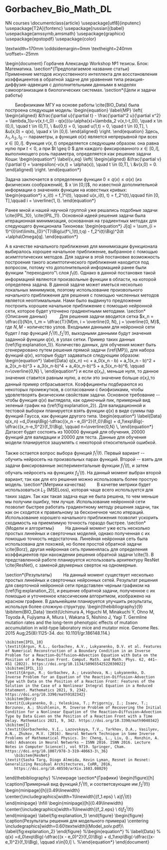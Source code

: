 # Gorbachev_Bio_Math_DL
NN courses
\documentclass{article}
\usepackage[utf8]{inputenc}
\usepackage[T2A]{fontenc}
\usepackage[russian]{babel}
\usepackage{amssymb,amsmath}
\usepackage{graphicx}
\usepackage{epstopdf}
\usepackage{color}

\textwidth=170mm
\oddsidemargin=0mm
\textheight=240mm
\voffset=-25mm


\begin{document}
Горбачев Александр Workshop №1 тезисы.
Блок: Математика.
\section*{Предполагаемое название статьи}
$\qquad$Применение методов искусственного интеллекта для восстановления коэффициентов в обратной задаче для уравнения типа реакция-диффузия-адвекция с дополнительными данными в моделях самоорганизации в биологических системах.
\section*{Цели и задачи работы}

$\qquad$Биофизиками МГУ на основе работы \cite{BIO_Data} была построена следующая модель: 
\begin{equation}
	\label{MP}
	\left\{
	\begin{aligned}
		&\frac{\partial u}{\partial t} - \frac{\partial^2 u}{\partial x^2} = \lambda_1(u-v(x,t-t_0) - q(x))(u-\alpha(x)+\lambda_2 v(x,t-t_0)), \quad x \in (0,l), \quad t \in (0,T], \\
		&u(0,t) = 0, \quad u(1,t) = 0, \quad t \in (0,T], \\
		&u(x,0) = q(x), \quad x \in [0,l].
	\end{aligned}
	\right.
\end{equation}
Здесь, $\lambda_1, \lambda_2, t_0$ -- параметры, а функция $\alpha(x)$ является непрерывной при всех $x \in [0,l]$.
Функция $v(x,t)$ определяется следующим образом: она равна нулю при $t<0$, а при $t \geq 0 $ для каждого фиксированного $x \in [0,l]$, выполняющего роль параметра, определяется как решение задачи Коши:
\begin{equation*}
	\label{v_eq}
	\left\{
	\begin{aligned}
		&\frac{\partial v}{\partial t} = \varepsilon(-v(x,t) + \alpha(x)),  \quad t \in (0,T], \\
		&v(x,0) = 0.
	\end{aligned}
	\right.
\end{equation*}

Задача заключается в определении функции $0 \leq q(x) \leq \alpha(x)$ (из физических соображений), $ x \in [0,l]$, по известной дополнительной информации о значениях функции на известных кривых:
\begin{equation*}
	x_i(t) = f_1^i(t), \qquad u(x_i(t), t) = f_2^i(t),\qquad t\in [0, T],\qquad i = \overline{1, I}.
\end{equation*}

Ранее мной и нашей научной группой уже решались подобные задачи \cite{IPIL_10}, \cite{IPIL_11}. Основной идеей решения задачи была итерационная минимизация, основанная на градиентных методах для следующего функционала Тихонова:
\begin{equation*}
	J[q] = \sum_{i = 1}^{I}\int\limits_{0}^{T}\Big(u(f^i_1(t),t;q) - f_2^i(t)\Big)^2dt +\alpha\Omega[q].
\end{equation*}
 
А в качестве начального приближения для минимизации функционала выбиралось хорошее начальное приближение, выбранное с помощью асимптотических методов.
Для задачи в этой постановке возможность построения такого асимптотического приближения находится под вопросом, потому что дополнительной информацией ранее были функции "переходного"\  слоя $f_1(t)$. Однако в данной постановке такой информацией являются произвольные функции в области, на которой определена задача. В данной задаче может иметься несколько локальных минимумов, поэтому использование произвольного начального приближения для решения с помощью численных методов является неоптимальным.
Нами было выдвинуто предложение построить хорошее начальное приближение с помощью нейронной сети, которое будет уточнено градиентными методами. 
\section*{Описание данных}
$\qquad$ Для решения задачи вводится сетка $x_n = \dfrac{l}{N}n, t_m = \dfrac{T}{M}m, i = \overline{0, N}, j = \overline{0, M}$, где $N, M$ - количество узлов. Входными данными для нейронной сети будет $I$ пар функций ${f_1^i(t), f_2^i(t)}$, выходными данными будут значения заданной функции $q(x)$, в узлах сетки. Пример таких данных (\ref{fig:explanation_1}). Количество данных, для обучения может быть сгенерировано путем решения прямой задачи (\ref{MP}), для набора функций $q(x)$, которые будут задаваться следующим образом: 
\begin{equation*}
	\label{Data}
		q(x_n) =c + a_0(x_n - b) + a_1(x_n - b)^2 + a_2(x_n-b)^3 + a_3(x_n-b)^4 + a_4(x_n-b)^5 + a_5(x_n-b)^6, \qquad n=\overline{0,N} \\,
\end{equation*}
и если $q(x_n)$, меньше нуля, то данное значения ставится равным нулю, а если это значение больше $\alpha(x_i)$,то данный пример отбрасывается. Коэффициенты подбираются из некоторых промежутков, в согласовании с биофизиками, чтобы удовлетворять физическим свойствам задачи. Основное требование -- чтобы функция $q(x)$ выглядела, как одиночный пик, примерный вид зеленый график на (\ref{fig:explanation_2}).
Для валидационной и тестовой выборки планируется взять функции $q(x)$ в виде суммы пар функций Гаусса, как функции другого типа.
\begin{equation*}
	\label{Data}
	q(x_n) =d_0\exp\Big(-\dfrac{(x_n - e_0)^2}{f_0}\Big) + d_1\exp\Big(-\dfrac{(x_n-e_1)^2}{f_1}\Big), \qquad n=\overline{0,N} \\,
\end{equation*} 
Датасет будет состоять из 100000 функций для обучения, 20000 функций для валидации и 20000 для теста. Данные для обучения модели планируется зашумлять с некоторой относительной ошибкой.

Также остается вопрос выбора функций $f_1^i(t)$. Первый вариант -- обучить нейросеть на произвольных парах функций. Второй -- взять для задачи фиксированные экспериментальные функции $f_1^i(t)$, и затем обучать нейросеть на функциях $f_2^i(t)$. На данный момент выбран второй вариант, так как для его решения можно использовать более простую модель.
\section*{Метрики качества}
$\qquad$В качетве метрики будет использоваться $L_2$ (MSELoss), которая чаще всего используется для таких задач. Так как такая задача еще не была решена, то чем меньше мы получим ошибку, тем лучше. Использование нейронной сети позволит быстрее работать градиентному методу решения задачи, так как он сходится к правильному за бесконечное число итераций. Использование хорошего начального приближения позволит ускорить сходимость на приемлимую точность гораздо быстрее.
\section*{Модели и алгоритмы}
$\qquad$На данный момент уже есть несколько простых линейных и сверточных моделей, однако полученная с их помощью точность недостаточна. Линейная нейронная сеть была использована для похожей, но более простой обратной задачи \cite{Borz},  другая нейронная сеть применялась для определения коэффициентов при нахождении решения обратной задачи \cite{1}.   В представленной работе планируется использовать архитектуру ResNet \cite{ResNet}, с заменой двумерных сверток на одномерные.

\section*{Результаты}
$\qquad$На данный момент существует несколько простых линейных и сверточных нейронных сетей. Результат решения для сверточной нейронной сети представлен черным графиком на (\ref{fig:explanation_2}), и решение обратной задачи, полученное с их помощью и уточненное классическим алгоритмом, изображено на красном графике. В дальнейшем планируется улучшить результаты, используя более сложную структуру.
\begin{thebibliography}{9}
	\bibitem{BIO_Data}
	\textit{Uchimura A, Higuchi M, Minakuchi Y, Ohno M, Toyoda A, Fujiyama A, Miura I, Wakana S, Nishino J, Yagi T. Germline mutation rates and the long-term phenotypic effects of mutation accumulation in wild-type laboratory mice and mutator mice. Genome Res. 2015 Aug;25(8):1125-34. doi: 10.1101/gr.186148.114.}
	
	\bibitem{IPIL_10}
	\textit{Argun, R.L., Gorbachev, A.V., Lukyanenko, D.V. et al. Features of Numerical Reconstruction of a Boundary Condition in an Inverse Problem for a Reaction–Diffusion–Advection Equation with Data on the Position of a Reaction Front. Comput. Math. and Math. Phys. 62, 441–451 (2022). https://doi.org/10.1134/S0965542522030022}
	\bibitem{IPIL_11}
	\textit{Argun, R.; Gorbachev, A.; Levashova, N.; Lukyanenko, D. Inverse Problem for an Equation of the Reaction-Diffusion-Advection Type with Data on the Position of a Reaction Front: Features of the Solution in the Case of a Nonlinear Integral Equation in a Reduced Statement. Mathematics 2021, 9, 2342. https://doi.org/10.3390/math9182342}
	\bibitem{Borz}
	\textit{Lukyanenko, D.; Yeleskina, T.; Prigorniy, I.; Isaev, T.; Borzunov, A.; Shishlenin, M. Inverse Problem of Recovering the Initial Condition for a Nonlinear Equation of the Reaction–Diffusion–Advection Type by Data Given on the Position of a Reaction Front with a Time Delay. Mathematics 2021, 9, 342. https://doi.org/10.3390/math9040342}
	\bibitem{1}
	\textit{Gorbachenko, V.I., Lazovskaya, T.V., Tarkhov, D.A., Vasilyev, A.N., Zhukov, M.V. (2016). Neural Network Technique in Some Inverse Problems of Mathematical Physics. In: Cheng, L., Liu, Q., Ronzhin, A. (eds) Advances in Neural Networks – ISNN 2016. ISNN 2016. Lecture Notes in Computer Science(), vol 9719. Springer, Cham. https://doi.org/10.1007/978-3-319-40663-3\_36}
		\bibitem{ResNet}
	\textit{Sasha Targ, Diogo Almeida, Kevin Lyman, Resnet in Resnet: Generalizing Residual Architectures, CoRR, 2016, 
		https://doi.org/10.48550/arXiv.1603.08029}
\end{thebibliography}
%\newpage
\section*{Графики}
\begin{figure}[h]
	\caption{Примерный вид функций  $f^i_1(t)$, и соответсвующие им $f^i_2(t)$}
	\begin{minipage}[h]{0.49\linewidth}
		\center{\includegraphics[width=1\linewidth]{f_1.eps} \\ а)$f^i_1(t)$}
	\end{minipage}
	\hfill
	\begin{minipage}[h]{0.49\linewidth}
		\center{\includegraphics[width=1\linewidth]{f_2.eps} \\ б)$f^i_2(t)$}
	\end{minipage}
	\label{fig:explanation_1}
\end{figure}
\begin{figure}
	\caption{Результаты решения для модельного примера}
	\centering
	\includegraphics[width=0.60\textwidth]{Model_solv.pdf}\\
	\label{fig:explanation_2}
\end{figure}
%\begin{equation*}
%	\label{Data}
%	q(x) =d_0\exp\Big(-\dfrac{(x - e_0)^2}{f_0}\Big) + d_1\exp\Big(-\dfrac{(x-e_1)^2}{f_1}\Big), \qquad x\in[0,l] \\.
%\end{equation*} 
\end{document}
